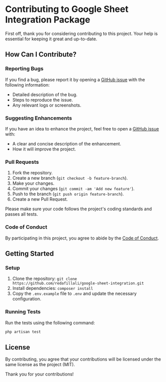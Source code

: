 # Contributing to Google Sheet Integration Package

First off, thank you for considering contributing to this project. Your help is essential for keeping it great and up-to-date.

## How Can I Contribute?

### Reporting Bugs

If you find a bug, please report it by opening a [GitHub issue](https://github.com/redafillali/google-sheet-integration/issues) with the following information:
- Detailed description of the bug.
- Steps to reproduce the issue.
- Any relevant logs or screenshots.

### Suggesting Enhancements

If you have an idea to enhance the project, feel free to open a [GitHub issue](https://github.com/redafillali/google-sheet-integration/issues) with:
- A clear and concise description of the enhancement.
- How it will improve the project.

### Pull Requests

1. Fork the repository.
2. Create a new branch (`git checkout -b feature-branch`).
3. Make your changes.
4. Commit your changes (`git commit -am 'Add new feature'`).
5. Push to the branch (`git push origin feature-branch`).
6. Create a new Pull Request.

Please make sure your code follows the project's coding standards and passes all tests.

### Code of Conduct

By participating in this project, you agree to abide by the [Code of Conduct](CODE_OF_CONDUCT.md).

## Getting Started

### Setup

1. Clone the repository: `git clone https://github.com/redafillali/google-sheet-integration.git`
2. Install dependencies: `composer install`
3. Copy the `.env.example` file to `.env` and update the necessary configuration.

### Running Tests

Run the tests using the following command:

```sh
php artisan test
```

## License

By contributing, you agree that your contributions will be licensed under the same license as the project (MIT).

Thank you for your contributions!
